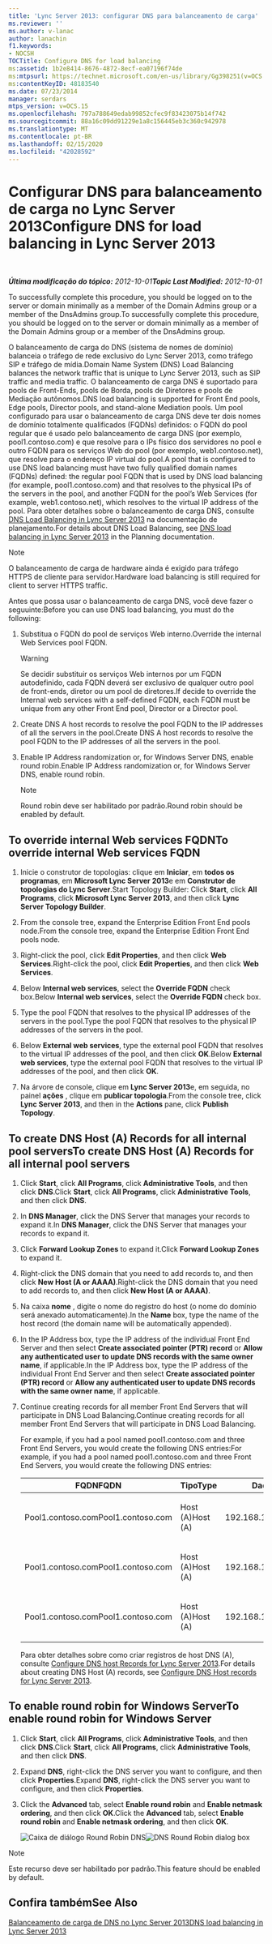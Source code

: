 ```yaml
---
title: 'Lync Server 2013: configurar DNS para balanceamento de carga'
ms.reviewer: ''
ms.author: v-lanac
author: lanachin
f1.keywords:
- NOCSH
TOCTitle: Configure DNS for load balancing
ms:assetid: 1b2e8414-8676-4872-8ecf-ea07196f74de
ms:mtpsurl: https://technet.microsoft.com/en-us/library/Gg398251(v=OCS.15)
ms:contentKeyID: 48183540
ms.date: 07/23/2014
manager: serdars
mtps_version: v=OCS.15
ms.openlocfilehash: 797a788649edab99852cfec9f83423075b14f742
ms.sourcegitcommit: 88a16c09dd91229e1a8c156445eb3c360c942978
ms.translationtype: MT
ms.contentlocale: pt-BR
ms.lasthandoff: 02/15/2020
ms.locfileid: "42028592"
---
```

<div data-xmlns="http://www.w3.org/1999/xhtml">

<div class="topic" data-xmlns="http://www.w3.org/1999/xhtml" data-msxsl="urn:schemas-microsoft-com:xslt" data-cs="http://msdn.microsoft.com/">

<div data-asp="http://msdn2.microsoft.com/asp">

# <a name="configure-dns-for-load-balancing-in-lync-server-2013"></a><span data-ttu-id="6ae77-102">Configurar DNS para balanceamento de carga no Lync Server 2013</span><span class="sxs-lookup"><span data-stu-id="6ae77-102">Configure DNS for load balancing in Lync Server 2013</span></span>

</div>

<div id="mainSection">

<div id="mainBody">

<span> </span>

<span data-ttu-id="6ae77-103">_**Última modificação do tópico:** 2012-10-01_</span><span class="sxs-lookup"><span data-stu-id="6ae77-103">_**Topic Last Modified:** 2012-10-01_</span></span>

<span data-ttu-id="6ae77-104">To successfully complete this procedure, you should be logged on to the server or domain minimally as a member of the Domain Admins group or a member of the DnsAdmins group.</span><span class="sxs-lookup"><span data-stu-id="6ae77-104">To successfully complete this procedure, you should be logged on to the server or domain minimally as a member of the Domain Admins group or a member of the DnsAdmins group.</span></span>

<span data-ttu-id="6ae77-105">O balanceamento de carga do DNS (sistema de nomes de domínio) balanceia o tráfego de rede exclusivo do Lync Server 2013, como tráfego SIP e tráfego de mídia.</span><span class="sxs-lookup"><span data-stu-id="6ae77-105">Domain Name System (DNS) Load Balancing balances the network traffic that is unique to Lync Server 2013, such as SIP traffic and media traffic.</span></span> <span data-ttu-id="6ae77-106">O balanceamento de carga DNS é suportado para pools de Front-Ends, pools de Borda, pools de Diretores e pools de Mediação autônomos.</span><span class="sxs-lookup"><span data-stu-id="6ae77-106">DNS load balancing is supported for Front End pools, Edge pools, Director pools, and stand-alone Mediation pools.</span></span> <span data-ttu-id="6ae77-107">Um pool configurado para usar o balanceamento de carga DNS deve ter dois nomes de domínio totalmente qualificados (FQDNs) definidos: o FQDN do pool regular que é usado pelo balanceamento de carga DNS (por exemplo, pool1.contoso.com) e que resolve para o IPs físico dos servidores no pool e outro FQDN para os serviços Web do pool (por exemplo, web1.contoso.net), que resolve para o endereço IP virtual do pool.</span><span class="sxs-lookup"><span data-stu-id="6ae77-107">A pool that is configured to use DNS load balancing must have two fully qualified domain names (FQDNs) defined: the regular pool FQDN that is used by DNS load balancing (for example, pool1.contoso.com) and that resolves to the physical IPs of the servers in the pool, and another FQDN for the pool’s Web Services (for example, web1.contoso.net), which resolves to the virtual IP address of the pool.</span></span> <span data-ttu-id="6ae77-108">Para obter detalhes sobre o balanceamento de carga DNS, consulte [DNS Load Balancing in Lync Server 2013](lync-server-2013-dns-load-balancing.md) na documentação de planejamento.</span><span class="sxs-lookup"><span data-stu-id="6ae77-108">For details about DNS Load Balancing, see [DNS load balancing in Lync Server 2013](lync-server-2013-dns-load-balancing.md) in the Planning documentation.</span></span>

<div>


> [!NOTE]  
> <span data-ttu-id="6ae77-109">O balanceamento de carga de hardware ainda é exigido para tráfego HTTPS de cliente para servidor.</span><span class="sxs-lookup"><span data-stu-id="6ae77-109">Hardware load balancing is still required for client to server HTTPS traffic.</span></span>



</div>

<span data-ttu-id="6ae77-110">Antes que possa usar o balanceamento de carga DNS, você deve fazer o seguuinte:</span><span class="sxs-lookup"><span data-stu-id="6ae77-110">Before you can use DNS load balancing, you must do the following:</span></span>

1.  <span data-ttu-id="6ae77-111">Substitua o FQDN do pool de serviços Web interno.</span><span class="sxs-lookup"><span data-stu-id="6ae77-111">Override the internal Web Services pool FQDN.</span></span>
    
    <div>
    

    > [!WARNING]  
    > <span data-ttu-id="6ae77-112">Se decidir substituir os serviços Web internos por um FQDN autodefinido, cada FQDN deverá ser exclusivo de qualquer outro pool de front-ends, diretor ou um pool de diretores.</span><span class="sxs-lookup"><span data-stu-id="6ae77-112">If decide to override the Internal web services with a self-defined FQDN, each FQDN must be unique from any other Front End pool, Director or a Director pool.</span></span>

    
    </div>

2.  <span data-ttu-id="6ae77-113">Create DNS A host records to resolve the pool FQDN to the IP addresses of all the servers in the pool.</span><span class="sxs-lookup"><span data-stu-id="6ae77-113">Create DNS A host records to resolve the pool FQDN to the IP addresses of all the servers in the pool.</span></span>

3.  <span data-ttu-id="6ae77-114">Enable IP Address randomization or, for Windows Server DNS, enable round robin.</span><span class="sxs-lookup"><span data-stu-id="6ae77-114">Enable IP Address randomization or, for Windows Server DNS, enable round robin.</span></span>
    
    <div>
    

    > [!NOTE]  
    > <span data-ttu-id="6ae77-115">Round robin deve ser habilitado por padrão.</span><span class="sxs-lookup"><span data-stu-id="6ae77-115">Round robin should be enabled by default.</span></span>

    
    </div>

<div>

## <a name="to-override-internal-web-services-fqdn"></a><span data-ttu-id="6ae77-116">To override internal Web services FQDN</span><span class="sxs-lookup"><span data-stu-id="6ae77-116">To override internal Web services FQDN</span></span>

1.  <span data-ttu-id="6ae77-117">Inicie o construtor de topologias: clique em **Iniciar**, em **todos os programas**, em **Microsoft Lync Server 2013**e em **Construtor de topologias do Lync Server**.</span><span class="sxs-lookup"><span data-stu-id="6ae77-117">Start Topology Builder: Click **Start**, click **All Programs**, click **Microsoft Lync Server 2013**, and then click **Lync Server Topology Builder**.</span></span>

2.  <span data-ttu-id="6ae77-118">From the console tree, expand the Enterprise Edition Front End pools node.</span><span class="sxs-lookup"><span data-stu-id="6ae77-118">From the console tree, expand the Enterprise Edition Front End pools node.</span></span>

3.  <span data-ttu-id="6ae77-119">Right-click the pool, click **Edit Properties**, and then click **Web Services**.</span><span class="sxs-lookup"><span data-stu-id="6ae77-119">Right-click the pool, click **Edit Properties**, and then click **Web Services**.</span></span>

4.  <span data-ttu-id="6ae77-120">Below **Internal web services**, select the **Override FQDN** check box.</span><span class="sxs-lookup"><span data-stu-id="6ae77-120">Below **Internal web services**, select the **Override FQDN** check box.</span></span>

5.  <span data-ttu-id="6ae77-121">Type the pool FQDN that resolves to the physical IP addresses of the servers in the pool.</span><span class="sxs-lookup"><span data-stu-id="6ae77-121">Type the pool FQDN that resolves to the physical IP addresses of the servers in the pool.</span></span>

6.  <span data-ttu-id="6ae77-122">Below **External web services**, type the external pool FQDN that resolves to the virtual IP addresses of the pool, and then click **OK**.</span><span class="sxs-lookup"><span data-stu-id="6ae77-122">Below **External web services**, type the external pool FQDN that resolves to the virtual IP addresses of the pool, and then click **OK**.</span></span>

7.  <span data-ttu-id="6ae77-123">Na árvore de console, clique em **Lync Server 2013**e, em seguida, no painel **ações** , clique em **publicar topologia**.</span><span class="sxs-lookup"><span data-stu-id="6ae77-123">From the console tree, click **Lync Server 2013**, and then in the **Actions** pane, click **Publish Topology**.</span></span>

</div>

<div>

## <a name="to-create-dns-host-a-records-for-all-internal-pool-servers"></a><span data-ttu-id="6ae77-124">To create DNS Host (A) Records for all internal pool servers</span><span class="sxs-lookup"><span data-stu-id="6ae77-124">To create DNS Host (A) Records for all internal pool servers</span></span>

1.  <span data-ttu-id="6ae77-125">Click **Start**, click **All Programs**, click **Administrative Tools**, and then click **DNS**.</span><span class="sxs-lookup"><span data-stu-id="6ae77-125">Click **Start**, click **All Programs**, click **Administrative Tools**, and then click **DNS**.</span></span>

2.  <span data-ttu-id="6ae77-126">In **DNS Manager**, click the DNS Server that manages your records to expand it.</span><span class="sxs-lookup"><span data-stu-id="6ae77-126">In **DNS Manager**, click the DNS Server that manages your records to expand it.</span></span>

3.  <span data-ttu-id="6ae77-127">Click **Forward Lookup Zones** to expand it.</span><span class="sxs-lookup"><span data-stu-id="6ae77-127">Click **Forward Lookup Zones** to expand it.</span></span>

4.  <span data-ttu-id="6ae77-128">Right-click the DNS domain that you need to add records to, and then click **New Host (A or AAAA)**.</span><span class="sxs-lookup"><span data-stu-id="6ae77-128">Right-click the DNS domain that you need to add records to, and then click **New Host (A or AAAA)**.</span></span>

5.  <span data-ttu-id="6ae77-129">Na caixa **nome** , digite o nome do registro do host (o nome do domínio será anexado automaticamente).</span><span class="sxs-lookup"><span data-stu-id="6ae77-129">In the **Name** box, type the name of the host record (the domain name will be automatically appended).</span></span>

6.  <span data-ttu-id="6ae77-130">In the IP Address box, type the IP address of the individual Front End Server and then select **Create associated pointer (PTR) record** or **Allow any authenticated user to update DNS records with the same owner name**, if applicable.</span><span class="sxs-lookup"><span data-stu-id="6ae77-130">In the IP Address box, type the IP address of the individual Front End Server and then select **Create associated pointer (PTR) record** or **Allow any authenticated user to update DNS records with the same owner name**, if applicable.</span></span>

7.  <span data-ttu-id="6ae77-131">Continue creating records for all member Front End Servers that will participate in DNS Load Balancing.</span><span class="sxs-lookup"><span data-stu-id="6ae77-131">Continue creating records for all member Front End Servers that will participate in DNS Load Balancing.</span></span>
    
    <span data-ttu-id="6ae77-132">For example, if you had a pool named pool1.contoso.com and three Front End Servers, you would create the following DNS entries:</span><span class="sxs-lookup"><span data-stu-id="6ae77-132">For example, if you had a pool named pool1.contoso.com and three Front End Servers, you would create the following DNS entries:</span></span>
    
    
    <table>
    <colgroup>
    <col style="width: 33%" />
    <col style="width: 33%" />
    <col style="width: 33%" />
    </colgroup>
    <thead>
    <tr class="header">
    <th><span data-ttu-id="6ae77-133">FQDN</span><span class="sxs-lookup"><span data-stu-id="6ae77-133">FQDN</span></span></th>
    <th><span data-ttu-id="6ae77-134">Tipo</span><span class="sxs-lookup"><span data-stu-id="6ae77-134">Type</span></span></th>
    <th><span data-ttu-id="6ae77-135">Dados</span><span class="sxs-lookup"><span data-stu-id="6ae77-135">Data</span></span></th>
    </tr>
    </thead>
    <tbody>
    <tr class="odd">
    <td><p><span data-ttu-id="6ae77-136">Pool1.contoso.com</span><span class="sxs-lookup"><span data-stu-id="6ae77-136">Pool1.contoso.com</span></span></p></td>
    <td><p><span data-ttu-id="6ae77-137">Host (A)</span><span class="sxs-lookup"><span data-stu-id="6ae77-137">Host (A)</span></span></p></td>
    <td><p><span data-ttu-id="6ae77-138">192.168.1.1</span><span class="sxs-lookup"><span data-stu-id="6ae77-138">192.168.1.1</span></span></p></td>
    </tr>
    <tr class="even">
    <td><p><span data-ttu-id="6ae77-139">Pool1.contoso.com</span><span class="sxs-lookup"><span data-stu-id="6ae77-139">Pool1.contoso.com</span></span></p></td>
    <td><p><span data-ttu-id="6ae77-140">Host (A)</span><span class="sxs-lookup"><span data-stu-id="6ae77-140">Host (A)</span></span></p></td>
    <td><p><span data-ttu-id="6ae77-141">192.168.1.2</span><span class="sxs-lookup"><span data-stu-id="6ae77-141">192.168.1.2</span></span></p></td>
    </tr>
    <tr class="odd">
    <td><p><span data-ttu-id="6ae77-142">Pool1.contoso.com</span><span class="sxs-lookup"><span data-stu-id="6ae77-142">Pool1.contoso.com</span></span></p></td>
    <td><p><span data-ttu-id="6ae77-143">Host (A)</span><span class="sxs-lookup"><span data-stu-id="6ae77-143">Host (A)</span></span></p></td>
    <td><p><span data-ttu-id="6ae77-144">192.168.1.3</span><span class="sxs-lookup"><span data-stu-id="6ae77-144">192.168.1.3</span></span></p></td>
    </tr>
    </tbody>
    </table>
    
    <span data-ttu-id="6ae77-145">Para obter detalhes sobre como criar registros de host DNS (A), consulte [Configure DNS host Records for Lync Server 2013](lync-server-2013-configure-dns-host-records.md).</span><span class="sxs-lookup"><span data-stu-id="6ae77-145">For details about creating DNS Host (A) records, see [Configure DNS Host records for Lync Server 2013](lync-server-2013-configure-dns-host-records.md).</span></span>

</div>

<div>

## <a name="to-enable-round-robin-for-windows-server"></a><span data-ttu-id="6ae77-146">To enable round robin for Windows Server</span><span class="sxs-lookup"><span data-stu-id="6ae77-146">To enable round robin for Windows Server</span></span>

1.  <span data-ttu-id="6ae77-147">Click **Start**, click **All Programs**, click **Administrative Tools**, and then click **DNS**.</span><span class="sxs-lookup"><span data-stu-id="6ae77-147">Click **Start**, click **All Programs**, click **Administrative Tools**, and then click **DNS**.</span></span>

2.  <span data-ttu-id="6ae77-148">Expand **DNS**, right-click the DNS server you want to configure, and then click **Properties**.</span><span class="sxs-lookup"><span data-stu-id="6ae77-148">Expand **DNS**, right-click the DNS server you want to configure, and then click **Properties**.</span></span>

3.  <span data-ttu-id="6ae77-149">Click the **Advanced** tab, select **Enable round robin** and **Enable netmask ordering**, and then click **OK**.</span><span class="sxs-lookup"><span data-stu-id="6ae77-149">Click the **Advanced** tab, select **Enable round robin** and **Enable netmask ordering**, and then click **OK**.</span></span>
    
    <span data-ttu-id="6ae77-150">![Caixa de diálogo Round Robin DNS](images/Gg398251.e7bf6125-8d78-4460-8401-0a8e7e21d305(OCS.15).jpg "Caixa de diálogo Round Robin DNS")</span><span class="sxs-lookup"><span data-stu-id="6ae77-150">![DNS Round Robin dialog box](images/Gg398251.e7bf6125-8d78-4460-8401-0a8e7e21d305(OCS.15).jpg "DNS Round Robin dialog box")</span></span>

<div>


> [!NOTE]  
> <span data-ttu-id="6ae77-151">Este recurso deve ser habilitado por padrão.</span><span class="sxs-lookup"><span data-stu-id="6ae77-151">This feature should be enabled by default.</span></span>



</div>

</div>

<div>

## <a name="see-also"></a><span data-ttu-id="6ae77-152">Confira também</span><span class="sxs-lookup"><span data-stu-id="6ae77-152">See Also</span></span>


[<span data-ttu-id="6ae77-153">Balanceamento de carga de DNS no Lync Server 2013</span><span class="sxs-lookup"><span data-stu-id="6ae77-153">DNS load balancing in Lync Server 2013</span></span>](lync-server-2013-dns-load-balancing.md)  
  

</div>

</div>

<span> </span>

</div>

</div>

</div>

